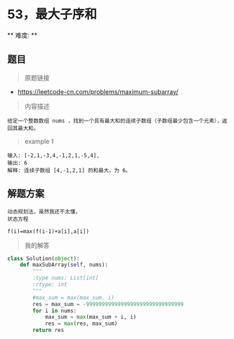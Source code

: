 # 53，最大子序和 
** 难度:   **
## 题目

> 原题链接
* https://leetcode-cn.com/problems/maximum-subarray/

> 内容描述

```
给定一个整数数组 nums ，找到一个具有最大和的连续子数组（子数组最少包含一个元素），返回其最大和。
```
> example 1 
```
输入: [-2,1,-3,4,-1,2,1,-5,4],
输出: 6
解释: 连续子数组 [4,-1,2,1] 的和最大，为 6。

```



## 解题方案
``` 
动态规划法，虽然我还不太懂，
状态方程

f(i)=max(f(i-1)+a[i],a[i])

```


> 我的解答

```python
class Solution(object):
    def maxSubArray(self, nums):
        """
        :type nums: List[int]
        :rtype: int
        """
        #max_sum = max(max_sum, i)
        res = max_sum = -9999999999999999999999999999999
        for i in nums:
            max_sum = max(max_sum + i, i)
            res = max(res, max_sum)
        return res
                

```
